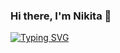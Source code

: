 ### Hi there, I'm Nikita 👋
[![Typing SVG](https://readme-typing-svg.herokuapp.com?color=%2336BCF7&lines=QA+Engineer)](https://git.io/typing-svg)

<!--
**ZVARYYKA/ZVARYYKA** is a ✨ _special_ ✨ repository because its `README.md` (this file) appears on your GitHub profile.

Here are some ideas to get you started:

- 🔭 I’m currently working on ...
- 🌱 I’m currently learning ...
- 👯 I’m looking to collaborate on ...
- 🤔 I’m looking for help with ...
- 💬 Ask me about ...
- 📫 How to reach me: ...
- 😄 Pronouns: ...
- ⚡ Fun fact: ...
-->
